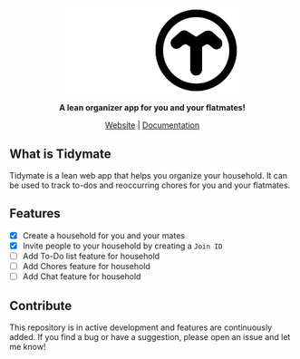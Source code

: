 <div align="center">
  <img src="./packages/web/src/lib/img/tidymate_logo_white.png#gh-dark-mode-only" style="width: 30%;">
  <img src="./packages/web/src/lib/img/tidymate_logo.png#gh-light-mode-only" style="width: 30%;">
  <p style="text-align:center;">
    <strong>A lean organizer app for you and your flatmates!</strong>
  </p>
  <p style="text-align:center;">
    <a href="https://tidymate.vercel.app">Website</a> | <a href="https://tidymate-docs.vercel.app">Documentation</a>
  </p>
</div>

## What is Tidymate

Tidymate is a lean web app that helps you organize your household. It can be used to track to-dos and reoccurring chores for you and your flatmates.

## Features

- [x] Create a household for you and your mates
- [x] Invite people to your household by creating a `Join ID`
- [ ] Add To-Do list feature for household
- [ ] Add Chores feature for household
- [ ] Add Chat feature for household

## Contribute

This repository is in active development and features are continuously added. If you find a bug or have a suggestion, please open an issue and let me know!
